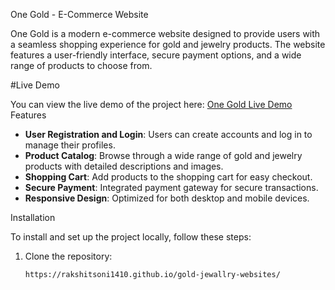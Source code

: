  One Gold - E-Commerce Website

One Gold is a modern e-commerce website designed to provide users with a seamless shopping experience for gold and jewelry products. The website features a user-friendly interface, secure payment options, and a wide range of products to choose from.

#Live Demo

You can view the live demo of the project here: [One Gold Live Demo](https://rcsoni.netlify.app/)
 Features

- **User  Registration and Login**: Users can create accounts and log in to manage their profiles.
- **Product Catalog**: Browse through a wide range of gold and jewelry products with detailed descriptions and images.
- **Shopping Cart**: Add products to the shopping cart for easy checkout.
- **Secure Payment**: Integrated payment gateway for secure transactions.
- **Responsive Design**: Optimized for both desktop and mobile devices.

Installation

To install and set up the project locally, follow these steps:

1. Clone the repository:
   ```bash
   https://rakshitsoni1410.github.io/gold-jewallry-websites/
